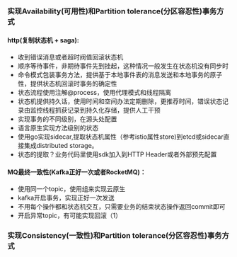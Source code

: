 ### 实现Availability(可用性)和Partition tolerance(分区容忍性)事务方式

#### http(复制状态机 + saga):

+ 收到错误消息或者超时阀值回滚状态机
+ 顺序等待事件，非期待事件先到挂起，这种情况一般发生在状态机没有同步时
+ 命令模式包装事务方法，提供基于本地事件表的消息发送和本地事务的原子性，提供状态机回滚时事务的确定性
+ 状态流程使用注解@process，使用代理模式和线程隔离
+ 状态机提供持久话，使用时间和空间办法定期删除，更推荐时间，错误状态记录由监控线程抓获记录到持久化存储，提供人工干预
+ 实现事务的不同级别，在源头处配置
+ 语言原生实现方法级别的状态
+ 使用go实现sidecar,提取状态机属性（参考istio属性store)到etcd或sidecar直接集成distributed storage。
+ 状态的提取？业务代码里使用sdk加入到HTTP Header或者外部预先配置

#### MQ最终一致性(Kafka正好一次或者RocketMQ)：

+ 使用同一个topic，使用组来实现云原生
+ kafka开启事务，实现正好一次发送
+ 不用每个操作都和状态机交互，只需要业务的结束状态操作返回commit即可
+ 开启异常topic，有可能实现回滚（1）

### 实现Consistency(一致性)和Partition tolerance(分区容忍性)事务方式

